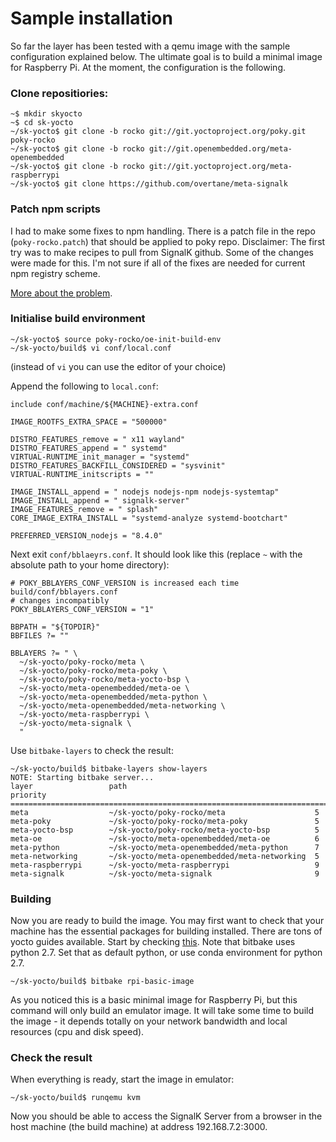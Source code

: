 # Sample installation

So far the layer has been tested with a qemu image with the sample configuration explained below. The ultimate goal is to build a minimal image for Raspberry Pi. At the moment, the configuration is the following.

### Clone repositiories:

```
~$ mkdir skyocto
~$ cd sk-yocto
~/sk-yocto$ git clone -b rocko git://git.yoctoproject.org/poky.git poky-rocko
~/sk-yocto$ git clone -b rocko git://git.openembedded.org/meta-openembedded
~/sk-yocto$ git clone -b rocko git://git.yoctoproject.org/meta-raspberrypi
~/sk-yocto$ git clone https://github.com/overtane/meta-signalk
```


### Patch npm scripts

I had to make some fixes to npm handling. There is a patch file in the repo (```poky-rocko.patch```) that should be applied to poky repo. Disclaimer: The first try was to make recipes to pull from SignalK github. Some of the changes were made for this. I'm not sure if all of the fixes are needed for current npm registry scheme.

[More about the problem](https://wiki.yoctoproject.org/wiki/TipsAndTricks/NPM).


### Initialise build environment

```
~/sk-yocto$ source poky-rocko/oe-init-build-env
~/sk-yocto/build$ vi conf/local.conf
```
(instead of `vi` you can use the editor of your choice)

Append the following to `local.conf`:
```
include conf/machine/${MACHINE}-extra.conf

IMAGE_ROOTFS_EXTRA_SPACE = "500000"

DISTRO_FEATURES_remove = " x11 wayland"
DISTRO_FEATURES_append = " systemd"
VIRTUAL-RUNTIME_init_manager = "systemd"
DISTRO_FEATURES_BACKFILL_CONSIDERED = "sysvinit"
VIRTUAL-RUNTIME_initscripts = ""

IMAGE_INSTALL_append = " nodejs nodejs-npm nodejs-systemtap"
IMAGE_INSTALL_append = " signalk-server"
IMAGE_FEATURES_remove = " splash"
CORE_IMAGE_EXTRA_INSTALL = "systemd-analyze systemd-bootchart"

PREFERRED_VERSION_nodejs = "8.4.0"
```

Next exit `conf/bblaeyrs.conf`. It should look like this (replace `~` with the absolute path to your home directory):
```
# POKY_BBLAYERS_CONF_VERSION is increased each time build/conf/bblayers.conf
# changes incompatibly
POKY_BBLAYERS_CONF_VERSION = "1"

BBPATH = "${TOPDIR}"
BBFILES ?= ""

BBLAYERS ?= " \
  ~/sk-yocto/poky-rocko/meta \
  ~/sk-yocto/poky-rocko/meta-poky \
  ~/sk-yocto/poky-rocko/meta-yocto-bsp \
  ~/sk-yocto/meta-openembedded/meta-oe \
  ~/sk-yocto/meta-openembedded/meta-python \
  ~/sk-yocto/meta-openembedded/meta-networking \
  ~/sk-yocto/meta-raspberrypi \
  ~/sk-yocto/meta-signalk \
  "
```

Use `bitbake-layers` to check the result:
```
~/sk-yocto/build$ bitbake-layers show-layers
NOTE: Starting bitbake server...
layer                 path                                      priority
==========================================================================
meta                  ~/sk-yocto/poky-rocko/meta                    5
meta-poky             ~/sk-yocto/poky-rocko/meta-poky               5
meta-yocto-bsp        ~/sk-yocto/poky-rocko/meta-yocto-bsp          5
meta-oe               ~/sk-yocto/meta-openembedded/meta-oe          6
meta-python           ~/sk-yocto/meta-openembedded/meta-python      7
meta-networking       ~/sk-yocto/meta-openembedded/meta-networking  5
meta-raspberrypi      ~/sk-yocto/meta-raspberrypi                   9
meta-signalk          ~/sk-yocto/meta-signalk                       9
```

### Building

Now you are ready to build the image. You may first want to check that your machine has the essential packages for building installed. There are tons of yocto guides available. Start by checking [this](https://www.yoctoproject.org/docs/current/yocto-project-qs/yocto-project-qs.html). Note that bitbake uses python 2.7. Set that as default python, or use conda environment for python 2.7.

```
~/sk-yocto/build$ bitbake rpi-basic-image
```

As you noticed this is a basic minimal image for Raspberry Pi, but this command will only build an emulator image. It will take some time to build the image - it depends totally on your network bandwidth and local resources (cpu and disk speed).

### Check the result 

When everything is ready, start the image in emulator:

```
~/sk-yocto/build$ runqemu kvm
```

Now you should be able to access the SignalK Server from a browser in the host machine (the build machine) at address 192.168.7.2:3000.

 
